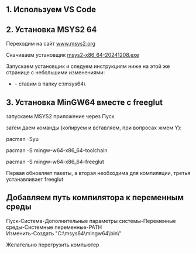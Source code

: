 <html>
<h2>1. Используем VS Code</h2>
<h2>2. Установка MSYS2 64 </h2>
<p> Переходим на сайт <a href="https://www.msys2.org/" target="_blank">www.msys2.org</a>
</p>
<p>Скачиваем установщик <a href="https://github.com/msys2/msys2-installer/releases/download/2024-12-08/msys2-x86_64-20241208.exe" target="_blank"> msys2-x86_64-20241208.exe</a>
</p>
<p>Запускаем установщик и следуем инструкциям ниже на этой же странице с небольшими изменениями:
<ul>
<li>- ставим в папку c:\msys64\</li>

</ul>
</p>
<h2>3. Установка MinGW64 вместе с freeglut</h2>
<p>запускаем MSYS2 приложение через Пуск</p>
затем даем команды (копируем и вставляем, при вопросах жмем Y):
<p>pacman -Syu</p>
<p>pacman -S mingw-w64-x86_64-toolchain</p>
<p>pacman -S mingw-w64-x86_64-freeglut</p>
<p>Первая обновляет пакеты, а вторая необходима для компиляции, третья устанавливает freeglut</p>
<h2>Добавляем путь компилятора к переменным среды</h2>
<p>Пуск-Система-Дополнительные параметры системы-Переменные среды-Системные переменные-PATH <br>
Изменить-Создать "C:\msys64\mingw64\bin\"</p>
<p>Желательно перегрузить компьютер</p>
</html>
